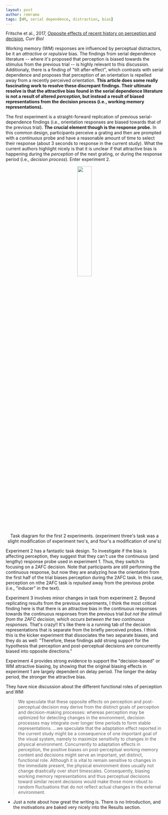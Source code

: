 ```yaml
---
layout: post
author: remrama
tags: [WM, serial dependence, distraction, bias]
---
```


Fritsche et al., 2017, [Opposite effects of recent history on perception and decision](https://doi.org/10.1016/j.cub.2017.01.006), _Curr Biol_

Working memory (WM) responses are influenced by perceptual distractors, be it an _attractive_ or _repulsive_ bias. The findings from serial dependence literature -- where it's proposed that perception is biased towards the stimulus from the previous trial -- is highly relevant to this discussion. Additionaly, there is a finding of "tilt after-effect", which contrasts with serial dependence and proposes that perception of an orientation is repelled away from a recently perceived orientation. **This article does some really fascinating work to resolve these discrepant findings. Their ultimate resolve is that the attractive bias found in the serial dependence literature is not a result of altered _perception_, but instead a result of biased representations from the decision process (i.e., working memory representations).**

The first experiment is a straight-forward replication of previous serial-dependence findings (i.e., orientation responses are biased towards that of the previous trial). **The crucial element though is the response probe.** In this common design, participants perceive a grating and then are prompted with a _continuous_ probe and have a reasonable amount of time to select their response (about 3 seconds to response in the current study). What the current authors highlight nicely is that it is unclear if that attractive bias is happening during the _perception_ of the next grating, or during the response period (i.e., _decision process_). Enter experiment 2.

<p align="center">
    <img src="https://ars.els-cdn.com/content/image/1-s2.0-S0960982217300064-gr1.jpg" width="30%" /><br>
    Task diagram for the first 2 experiments. (experiment three's task was a slight modification of experiment two's, and four's a modification of one's)
</p>

Experiment 2 has a fantastic task design. To investigate if the bias is affecting perception, they suggest that they can't use the continuous (and lengthy) response probe used in experiment 1. Thus, they switch to focusing on a 2AFC decision. Note that participants are still performing the continuous response, but now they are analyzing how the orientation from the first half of the trial biases perception during the 2AFC task. In this case, perception on nthe 2AFC task is _repulsed_ away from the previous probe (i.e., "inducer" in the text).

Experiment 3 involves minor changes in task from experiment 2. Beyond replicating results from the previous experiments, I think the most critical finding here is that there is an attractive bias in the continuous responses towards the continuous responses from the previous trial _but not the stimuli from the 2AFC decision, which occurs between the two continuous responses_. That's crazy!! It's like there is a running tab of the decision representations that is separate from the briefly perceived probes. I think this is the kicker experiment that dissociates the two separate biases, and they do as well: "Therefore, these findings add strong support for the hypothesis that perception and post-perceptual decisions are concurrently biased into opposite directions."

Experiment 4 provides strong evidence to support the "decision-based" or WM attractive biasing, by showing that the original biasing effects in experiment 1 are largely dependent on delay period. The longer the delay period, the stronger the attractive bias.

They have nice discussion about the different functional roles of perception and WM:
> We speculate that these opposite effects on perception and post-perceptual decision may derive from the distinct goals of perception and decision-making processes: whereas perception may be optimized for detecting changes in the environment, decision processes may integrate over longer time periods to form stable representations.
> ...we speculate that the adaptation effect reported in the current study might be a consequence of one important goal of the visual system, namely to maximize sensitivity to changes in the physical environment.
> Concurrently to adaptation effects in perception, the positive biases on post-perceptual working memory content and decisions might serve an important, yet distinct, functional role. Although it is vital to remain sensitive to changes in the immediate present, the physical environment does usually not change drastically over short timescales. Consequently, biasing working memory representations and thus perceptual decisions toward similar recent decisions would make those more robust to random fluctuations that do not reflect actual changes in the external environment.

* Just a note about how great the writing is. There is no Introduction, and the motivations are baked very nicely into the Results section.
